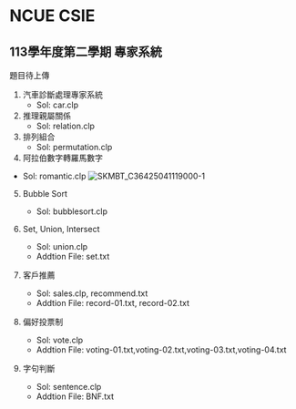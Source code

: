 # NCUE CSIE
## 113學年度第二學期 專家系統
題目待上傳
1. 汽車診斷處理專家系統
    - Sol: car.clp
2.  推理親屬關係
    - Sol: relation.clp
3.  排列組合
    - Sol: permutation.clp
4. 阿拉伯數字轉羅馬數字
  - Sol: romantic.clp
![SKMBT_C36425041119000-1](https://github.com/user-attachments/assets/ff96c809-3934-400a-97d7-b176a4dc408b)
5. Bubble Sort
    - Sol: bubblesort.clp


6. Set, Union, Intersect
    - Sol: union.clp
    - Addtion File: set.txt

7. 客戶推薦
    - Sol: sales.clp, recommend.txt
    - Addtion File: record-01.txt, record-02.txt 

8. 偏好投票制
    - Sol: vote.clp
    - Addtion File: voting-01.txt,voting-02.txt,voting-03.txt,voting-04.txt

9. 字句判斷
    - Sol: sentence.clp
    - Addtion File: BNF.txt
